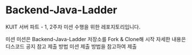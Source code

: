 # Backend-Java-Ladder
KUIT 서버 파트 - 1, 2주차 미션 수행을 위한 레포지토리입니다.

미션
미션은 Backend-Java-Ladder 저장소를 Fork & Clone해 시작
자세한 내용은 디스코드 공지 참고
제출 방법
미션 제출 방법을 참고하여 제출
